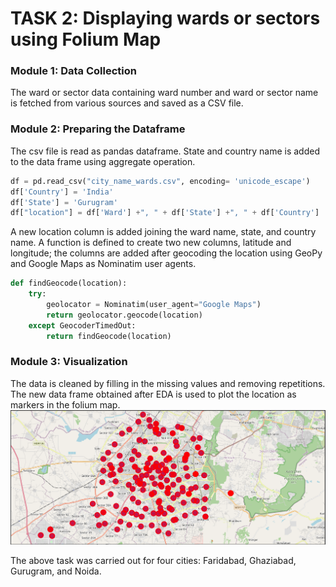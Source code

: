 # TASK 2: Displaying wards or sectors using Folium Map
### Module 1: Data Collection

The ward or sector data containing ward number and ward or sector name is fetched from various sources and saved as a CSV file.

### Module 2: Preparing the Dataframe

The csv file is read as pandas dataframe. State and country name is added to the data frame using aggregate operation.
```python
df = pd.read_csv("city_name_wards.csv", encoding= 'unicode_escape')
df['Country'] = 'India'
df['State'] = 'Gurugram'
df["location"] = df['Ward'] +", " + df['State'] +", " + df['Country']
```
A new location column is added joining the ward name, state, and country name. A function is defined to create two new columns, latitude and longitude; the columns are added after geocoding the location using GeoPy and Google Maps as Nominatim user agents.
```python
def findGeocode(location):   
    try: 
        geolocator = Nominatim(user_agent="Google Maps")
        return geolocator.geocode(location)
    except GeocoderTimedOut: 
        return findGeocode(location) 
```

### Module 3: Visualization

The data is cleaned by filling in the missing values and removing repetitions. The new data frame obtained after EDA is used to plot the location as markers in the folium map. 
![Map Image](https://github.com/nkofficial-1005/JunoTerra/blob/master/JunoTerra_Internship/images/map.PNG)

The above task was carried out for four cities: Faridabad, Ghaziabad, Gurugram, and Noida.

